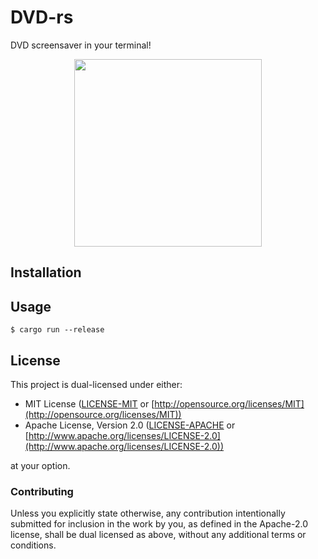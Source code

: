# DVD-rs

DVD screensaver in your terminal!

<div align="center">
  <img height="300" src="https://user-images.githubusercontent.com/20472367/187783946-4b31f283-d4f5-44c2-9bf6-f63b231678ad.gif">
</div>

## Installation

## Usage

```console
$ cargo run --release
```

## License

This project is dual-licensed under either:

- MIT License ([LICENSE-MIT](LICENSE-MIT) or [http://opensource.org/licenses/MIT](http://opensource.org/licenses/MIT))
- Apache License, Version 2.0 ([LICENSE-APACHE](LICENSE-APACHE) or [http://www.apache.org/licenses/LICENSE-2.0](http://www.apache.org/licenses/LICENSE-2.0))

at your option.

### Contributing

Unless you explicitly state otherwise, any contribution intentionally submitted for inclusion in the work by you, as defined in the Apache-2.0 license, shall be dual licensed as above, without any additional terms or conditions.

